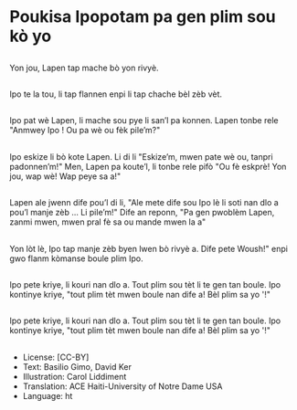 # Poukisa Ipopotam pa gen plim sou kò yo

##
Yon jou, Lapen tap mache bò yon rivyè.

##
Ipo te la tou, li tap flannen enpi li tap chache bèl zèb vèt.

##
Ipo pat wè Lapen, li mache sou pye li san’l pa konnen. Lapen tonbe rele "Anmwey Ipo ! Ou pa wè ou fèk pile’m?"

##
Ipo eskize li bò kote Lapen. Li di li "Eskize’m, mwen pate wè ou, tanpri padonnen’m!" Men, Lapen pa koute’l, li tonbe rele pifò "Ou fè eskprè! Yon jou, wap wè! Wap peye sa a!"

##
Lapen ale jwenn dife pou’l di li, "Ale mete dife sou Ipo lè li soti nan dlo a pou’l manje zèb ... Li pile’m!" Dife an reponn, "Pa gen pwoblèm Lapen, zanmi mwen, mwen pral fè sa ou mande mwen la a"

##
Yon lòt lè, Ipo tap manje zèb byen lwen bò rivyè a. Dife pete Woush!" enpi gwo flanm kòmanse boule plim Ipo.

##
Ipo pete kriye, li kouri nan dlo a. Tout plim sou tèt li te gen tan boule. Ipo kontinye kriye, "tout plim tèt mwen boule nan dife a! Bèl plim sa yo '!"

##
Ipo pete kriye, li kouri nan dlo a. Tout plim sou tèt li te gen tan boule. Ipo kontinye kriye, "tout plim tèt mwen boule nan dife a! Bèl plim sa yo '!"

##
* License: [CC-BY]
* Text: Basilio Gimo, David Ker
* Illustration: Carol Liddiment
* Translation: ACE Haiti-University of Notre Dame USA
* Language: ht
